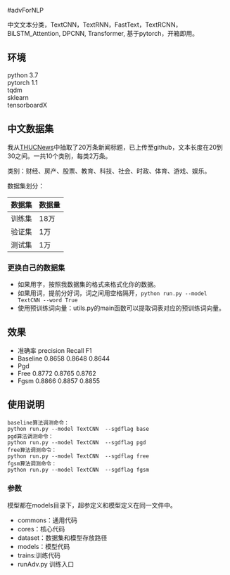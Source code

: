 #advForNLP

中文文本分类，TextCNN，TextRNN，FastText，TextRCNN，BiLSTM_Attention, DPCNN, Transformer, 基于pytorch，开箱即用。

## 环境
python 3.7  
pytorch 1.1  
tqdm  
sklearn  
tensorboardX

## 中文数据集
我从[THUCNews](http://thuctc.thunlp.org/)中抽取了20万条新闻标题，已上传至github，文本长度在20到30之间。一共10个类别，每类2万条。

类别：财经、房产、股票、教育、科技、社会、时政、体育、游戏、娱乐。

数据集划分：

数据集|数据量
--|--
训练集|18万
验证集|1万
测试集|1万


### 更换自己的数据集
 - 如果用字，按照我数据集的格式来格式化你的数据。  
 - 如果用词，提前分好词，词之间用空格隔开，`python run.py --model TextCNN --word True`  
 - 使用预训练词向量：utils.py的main函数可以提取词表对应的预训练词向量。  


## 效果

- 准确率	precision	Recall	F1
- Baseline	0.8658	0.8648	0.8644
- Pgd			
- Free	0.8772	0.8765	0.8762
- Fgsm	0.8866	 0.8857	0.8855
 

## 使用说明
```
baseline算法调测命令：
python run.py --model TextCNN  --sgdflag base
pgd算法调测命令：
python run.py --model TextCNN  --sgdflag pgd
free算法调测命令：
python run.py --model TextCNN  --sgdflag free
fgsm算法调测命令：
python run.py --model TextCNN  --sgdflag fgsm

```

### 参数
模型都在models目录下，超参定义和模型定义在同一文件中。  
- commons：通用代码
- cores：核心代码
- dataset：数据集和模型存放路径
- models：模型代码
- trains:训练代码
- runAdv.py 训练入口